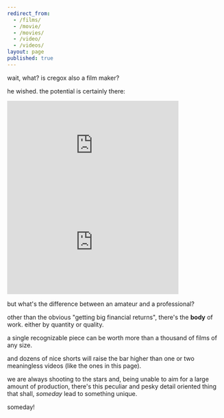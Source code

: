 ```yaml
---
redirect_from:
  - /films/
  - /movie/
  - /movies/
  - /video/
  - /videos/
layout: page
published: true
---
```


wait, what? is cregox also a film maker?

he wished. the potential is certainly there:

<iframe width="400" height="225" src="https://www.youtube.com/embed/fxMaeJjY4jk" frameborder="0" allow="accelerometer; autoplay; encrypted-media; gyroscope; picture-in-picture" allowfullscreen></iframe>

<iframe width="400" height="225" src="https://www.youtube.com/embed/x1rP7zmmTX0" frameborder="0" allow="accelerometer; autoplay; encrypted-media; gyroscope; picture-in-picture" allowfullscreen></iframe>

but what's the difference between an amateur and a professional?

other than the obvious "getting big financial returns", there's the **body** of work. either by quantity or quality.

a single recognizable piece can be worth more than a thousand of films of any size.

and dozens of nice shorts will raise the bar higher than one or two meaningless videos (like the ones in this page).

we are always shooting to the stars and, being unable to aim for a large amount of production, there's this peculiar and pesky detail oriented thing that shall, *someday* lead to something unique.

someday!
